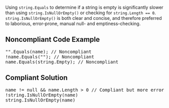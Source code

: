 Using `string.Equals` to determine if a string is empty is significantly slower than using `string.IsNullOrEmpty()` or
checking for `string.Length == 0`. `string.IsNullOrEmpty()` is both clear and concise, and therefore preferred to laborious,
error-prone, manual null- and emptiness-checking.

## Noncompliant Code Example

<pre>
"".Equals(name); // Noncompliant
!name.Equals(""); // Noncompliant
name.Equals(string.Empty); // Noncompliant
</pre>

## Compliant Solution

<pre>
name != null &amp;&amp; name.Length &gt; 0 // Compliant but more error prone
!string.IsNullOrEmpty(name)
string.IsNullOrEmpty(name)
</pre>